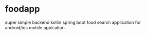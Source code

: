 # foodapp

super simple backend kotlin spring boot food search application for android/ios mobile applcation. 
